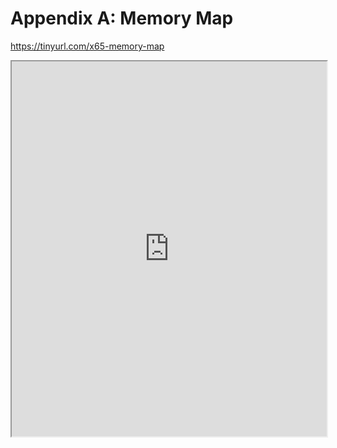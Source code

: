 # Appendix A: Memory Map

<https://tinyurl.com/x65-memory-map>

<iframe width="100%" height="600" src="https://docs.google.com/spreadsheets/d/e/2PACX-1vRL2pdhGaOKfOaP7AGEpHNyDYzaYB4PVj7eJQSQAT52y95yiliqZ90WcLBRTPOZ93MihAFuKKmyBL1n/pubhtml?gid=0&amp;single=true&amp;widget=true&amp;headers=false"></iframe>
